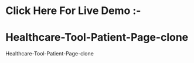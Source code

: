 # Click Here For Live Demo :-


# Healthcare-Tool-Patient-Page-clone
Healthcare-Tool-Patient-Page-clone

